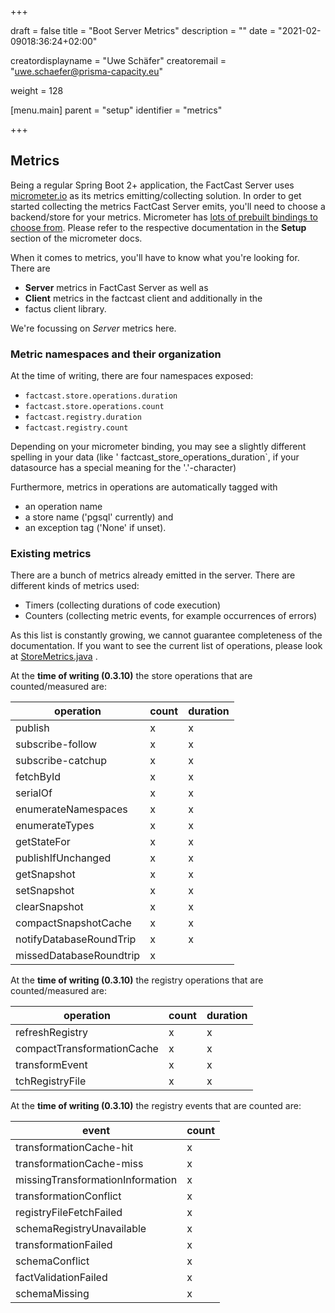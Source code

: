 +++ 

draft = false 
title = "Boot Server Metrics"
description = ""
date = "2021-02-09018:36:24+02:00"

creatordisplayname = "Uwe Schäfer"
creatoremail = "uwe.schaefer@prisma-capacity.eu"

weight = 128

[menu.main]
parent = "setup"
identifier = "metrics"

+++

## Metrics

Being a regular Spring Boot 2+ application, the FactCast Server uses [micrometer.io](https://micrometer.io) as its
metrics emitting/collecting solution. In order to get started collecting the metrics FactCast Server emits, you'll need
to choose a backend/store for your metrics. Micrometer
has [lots of prebuilt bindings to choose from](https://micrometer.io/docs). Please refer to the respective documentation
in the **Setup** section of the micrometer docs.

When it comes to metrics, you'll have to know what you're looking for. There are 

* **Server** metrics in FactCast Server as well as
* **Client** metrics in the factcast client and additionally in the
* factus client library. 
  
We're focussing on *Server* metrics here.

### Metric namespaces and their organization

At the time of writing, there are four namespaces exposed:

* `factcast.store.operations.duration`
* `factcast.store.operations.count`
* `factcast.registry.duration`
* `factcast.registry.count`

Depending on your micrometer binding, you may see a slightly different spelling in your data (like '
factcast_store_operations_duration`, if your datasource has a special meaning for the '.'-character)

Furthermore, metrics in operations are automatically tagged with 

* an operation name 
* a store name ('pgsql' currently) and 
* an exception tag ('None' if unset).

### Existing metrics

There are a bunch of metrics already emitted in the server. There are different kinds of metrics used:

* Timers (collecting durations of code execution)
* Counters (collecting metric events, for example occurrences of errors)

As this list is constantly growing, we cannot guarantee
completeness of the documentation. If you want to see the current list of operations, please look
at [StoreMetrics.java](https://github.com/factcast/factcast/blob/issue1163/factcast-store-pgsql/src/main/java/org/factcast/store/pgsql/internal/StoreMetrics.java)
.

At the **time of writing (0.3.10)** the store operations that are counted/measured are:

| operation | count  | duration  |
|---|---|---|
|    publish | x | x |
|    subscribe-follow | x | x |
|    subscribe-catchup | x | x |
|    fetchById | x | x |
|    serialOf | x | x |
|    enumerateNamespaces | x | x |
|    enumerateTypes | x | x |
|    getStateFor | x | x |
|    publishIfUnchanged | x | x |
|    getSnapshot | x | x |
|    setSnapshot | x | x |
|    clearSnapshot | x | x |
|    compactSnapshotCache | x | x |
|    notifyDatabaseRoundTrip | x | x |
|    missedDatabaseRoundtrip | x |  |

At the **time of writing (0.3.10)** the registry operations that are counted/measured are:

| operation | count  | duration  |
|---|---|---|
| refreshRegistry | x | x |
| compactTransformationCache | x | x |
| transformEvent | x | x |
| tchRegistryFile | x | x |

At the **time of writing (0.3.10)** the registry events that are counted are:

| event | count  |
|---|---|
|    transformationCache-hit  | x | 
|    transformationCache-miss | x | 
|    missingTransformationInformation | x | 
|    transformationConflict | x | 
|    registryFileFetchFailed | x | 
|    schemaRegistryUnavailable | x | 
|    transformationFailed | x | 
|    schemaConflict | x | 
|    factValidationFailed | x | 
|    schemaMissing | x | 

